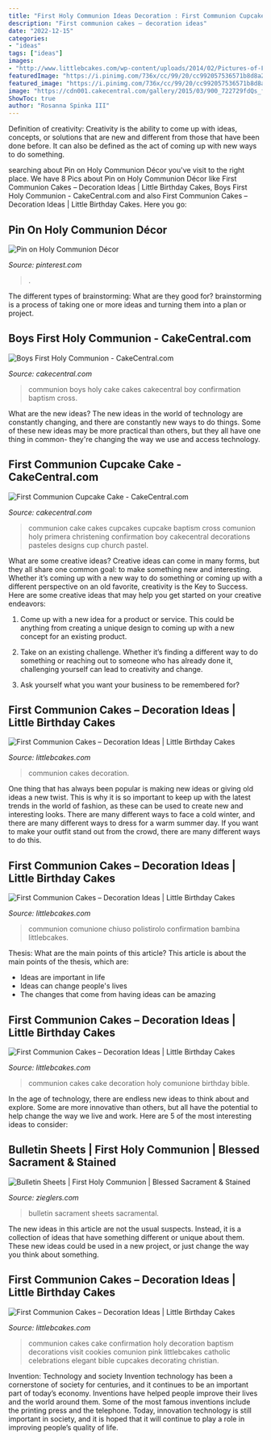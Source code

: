 ```yaml
---
title: "First Holy Communion Ideas Decoration : First Communion Cupcake Cake"
description: "First communion cakes – decoration ideas"
date: "2022-12-15"
categories:
- "ideas"
tags: ["ideas"]
images:
- "http://www.littlebcakes.com/wp-content/uploads/2014/02/Pictures-of-First-Communion-Cakes.jpg"
featuredImage: "https://i.pinimg.com/736x/cc/99/20/cc992057536571b8d8a2d83ff25d1e94.jpg"
featured_image: "https://i.pinimg.com/736x/cc/99/20/cc992057536571b8d8a2d83ff25d1e94.jpg"
image: "https://cdn001.cakecentral.com/gallery/2015/03/900_722729fdQs_first-communion-cupcake-cake.jpg"
ShowToc: true
author: "Rosanna Spinka III"
---
```



Definition of creativity:
Creativity is the ability to come up with ideas, concepts, or solutions that are new and different from those that have been done before. It can also be defined as the act of coming up with new ways to do something.

	

		
searching about Pin on Holy Communion Décor you've visit to the right place. We have 8 Pics about Pin on Holy Communion Décor like First Communion Cakes – Decoration Ideas | Little Birthday Cakes, Boys First Holy Communion - CakeCentral.com and also First Communion Cakes – Decoration Ideas | Little Birthday Cakes. Here you go:
		
    
## Pin On Holy Communion Décor

<img loading=lazy src="https://i.pinimg.com/736x/cc/99/20/cc992057536571b8d8a2d83ff25d1e94.jpg" onerror="this.onerror=null;this.src='https://tse4.mm.bing.net/th?id=OIP.hvbyZOthNfUuEzZJpxMt2gHaFj&amp;pid=15.1';" alt="Pin on Holy Communion Décor">

_Source: pinterest.com_

>. 

	

The different types of brainstorming: What are they good for?
brainstorming is a process of taking one or more ideas and turning them into a plan or project.

    
## Boys First Holy Communion - CakeCentral.com

<img loading=lazy src="https://cdn001.cakecentral.com/gallery/2015/03/900_840804pbnM_boys-first-holy-communion.jpg" onerror="this.onerror=null;this.src='https://tse2.mm.bing.net/th?id=OIP.hPUZFjjmKJDirsf5WBhT9QHaFj&amp;pid=15.1';" alt="Boys First Holy Communion - CakeCentral.com">

_Source: cakecentral.com_

>communion boys holy cake cakes cakecentral boy confirmation baptism cross. 

	

What are the new ideas?
The new ideas in the world of technology are constantly changing, and there are constantly new ways to do things. Some of these new ideas may be more practical than others, but they all have one thing in common- they're changing the way we use and access technology.

    
## First Communion Cupcake Cake - CakeCentral.com

<img loading=lazy src="https://cdn001.cakecentral.com/gallery/2015/03/900_722729fdQs_first-communion-cupcake-cake.jpg" onerror="this.onerror=null;this.src='https://tse2.mm.bing.net/th?id=OIP.H1j2mDUgrKoPlMS346TFOwHaJ4&amp;pid=15.1';" alt="First Communion Cupcake Cake - CakeCentral.com">

_Source: cakecentral.com_

>communion cake cakes cupcakes cupcake baptism cross comunion holy primera christening confirmation boy cakecentral decorations pasteles designs cup church pastel. 

	

What are some creative ideas?
Creative ideas can come in many forms, but they all share one common goal: to make something new and interesting. Whether it’s coming up with a new way to do something or coming up with a different perspective on an old favorite, creativity is the Key to Success. Here are some creative ideas that may help you get started on your creative endeavors: 
1. Come up with a new idea for a product or service. This could be anything from creating a unique design to coming up with a new concept for an existing product.

2. Take on an existing challenge. Whether it’s finding a different way to do something or reaching out to someone who has already done it, challenging yourself can lead to creativity and change.

3. Ask yourself what you want your business to be remembered for?

    
## First Communion Cakes – Decoration Ideas | Little Birthday Cakes

<img loading=lazy src="http://www.littlebcakes.com/wp-content/uploads/2014/02/Pictures-of-First-Communion-Cakes-627x1024.jpg" onerror="this.onerror=null;this.src='https://tse2.mm.bing.net/th?id=OIP.iNCejBY0aD6J938eaEJdHAHaMG&amp;pid=15.1';" alt="First Communion Cakes – Decoration Ideas | Little Birthday Cakes">

_Source: littlebcakes.com_

>communion cakes decoration. 

	

One thing that has always been popular is making new ideas or giving old ideas a new twist. This is why it is so important to keep up with the latest trends in the world of fashion, as these can be used to create new and interesting looks. There are many different ways to face a cold winter, and there are many different ways to dress for a warm summer day. If you want to make your outfit stand out from the crowd, there are many different ways to do this.

    
## First Communion Cakes – Decoration Ideas | Little Birthday Cakes

<img loading=lazy src="https://www.littlebcakes.com/wp-content/uploads/2014/02/Communion-Cake.jpg" onerror="this.onerror=null;this.src='https://tse4.mm.bing.net/th?id=OIP.3jJcqkz70ZmJ7LJlApMPqwHaFj&amp;pid=15.1';" alt="First Communion Cakes – Decoration Ideas | Little Birthday Cakes">

_Source: littlebcakes.com_

>communion comunione chiuso polistirolo confirmation bambina littlebcakes. 

	

Thesis: What are the main points of this article?
This article is about the main points of the thesis, which are: 
- Ideas are important in life
- Ideas can change people's lives
- The changes that come from having ideas can be amazing

    
## First Communion Cakes – Decoration Ideas | Little Birthday Cakes

<img loading=lazy src="http://www.littlebcakes.com/wp-content/uploads/2014/02/Pictures-of-First-Communion-Cakes.jpg" onerror="this.onerror=null;this.src='https://tse2.mm.bing.net/th?id=OIP.zfnm4-BTchu_Sb08NsrPoQHaMF&amp;pid=15.1';" alt="First Communion Cakes – Decoration Ideas | Little Birthday Cakes">

_Source: littlebcakes.com_

>communion cakes cake decoration holy comunione birthday bible. 

	

In the age of technology, there are endless new ideas to think about and explore. Some are more innovative than others, but all have the potential to help change the way we live and work. Here are 5 of the most interesting ideas to consider: 

    
## Bulletin Sheets | First Holy Communion | Blessed Sacrament &amp; Stained

<img loading=lazy src="https://cdn11.bigcommerce.com/s-r75dscg/images/stencil/1280x1280/products/19739/36155/Bulletin-for-First-Holy-Communion-measures-8-and-1-half-by-11-folded-100-Per-Pkg-HT3517__38029.1526473877.jpg?c=2&amp;imbypass=on" onerror="this.onerror=null;this.src='https://tse3.mm.bing.net/th?id=OIP.mcCqoNeSYNEofxY-xHE7swHaLR&amp;pid=15.1';" alt="Bulletin Sheets | First Holy Communion | Blessed Sacrament &amp; Stained">

_Source: zieglers.com_

>bulletin sacrament sheets sacramental. 

	

The new ideas in this article are not the usual suspects. Instead, it is a collection of ideas that have something different or unique about them. These new ideas could be used in a new project, or just change the way you think about something.

    
## First Communion Cakes – Decoration Ideas | Little Birthday Cakes

<img loading=lazy src="http://www.littlebcakes.com/wp-content/uploads/2014/02/First-Communion-Cake-Ideas.jpg" onerror="this.onerror=null;this.src='https://tse4.mm.bing.net/th?id=OIP.1RPWOvpRM8PYYx0NG-ujNAHaLV&amp;pid=15.1';" alt="First Communion Cakes – Decoration Ideas | Little Birthday Cakes">

_Source: littlebcakes.com_

>communion cakes cake confirmation holy decoration baptism decorations visit cookies comunion pink littlebcakes catholic celebrations elegant bible cupcakes decorating christian. 

	

Invention: Technology and society
Invention technology has been a cornerstone of society for centuries, and it continues to be an important part of today’s economy. Inventions have helped people improve their lives and the world around them. Some of the most famous inventions include the printing press and the telephone. Today, innovation technology is still important in society, and it is hoped that it will continue to play a role in improving people’s quality of life.

